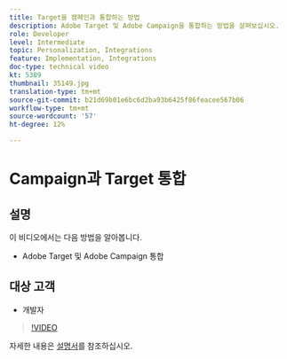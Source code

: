 ```yaml
---
title: Target을 캠페인과 통합하는 방법
description: Adobe Target 및 Adobe Campaign을 통합하는 방법을 살펴보십시오.
role: Developer
level: Intermediate
topic: Personalization, Integrations
feature: Implementation, Integrations
doc-type: technical video
kt: 5389
thumbnail: 35149.jpg
translation-type: tm+mt
source-git-commit: b21d69b01e6bc6d2ba93b6425f86feacee567b06
workflow-type: tm+mt
source-wordcount: '57'
ht-degree: 12%

---
```



#  Campaign과 Target 통합

## 설명

이 비디오에서는 다음 방법을 알아봅니다.

* Adobe Target 및 Adobe Campaign 통합

## 대상 고객

* 개발자

>[!VIDEO](https://video.tv.adobe.com/v/35149/?quality=12)

자세한 내용은 [설명서](https://docs.adobe.com/content/help/en/target/using/integrate/campaign-and-target.html)를 참조하십시오.

